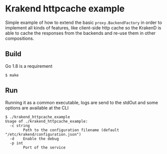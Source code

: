 Krakend httpcache example
====

Simple example of how to extend the basic `proxy.BackendFactory` in order to implement all kinds of features, like client-side http cache so the KrakenD is able to cache the responses from the backends and re-use them in other compositions.

## Build

Go 1.8 is a requirement

	$ make

## Run

Running it as a common executable, logs are send to the stdOut and some options are available at the CLI

	$ ./krakend_httpcache_example
	Usage of ./krakend_httpcache_example:
	  -c string
	    	Path to the configuration filename (default "/etc/krakend/configuration.json")
	  -d	Enable the debug
	  -p int
	    	Port of the service

